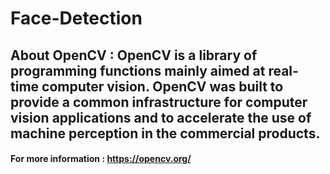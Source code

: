 # Face-Detection

## About OpenCV : OpenCV is a library of programming functions mainly aimed at real-time computer vision. OpenCV was built to provide a common infrastructure for computer vision applications and to accelerate the use of machine perception in the commercial products.
#### For more information : https://opencv.org/


